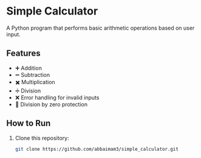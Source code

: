 # Simple Calculator

A Python program that performs basic arithmetic operations based on user input.

## Features
- ➕ Addition
- ➖ Subtraction
- ✖️ Multiplication
- ➗ Division
- ❌ Error handling for invalid inputs
- 🛑 Division by zero protection

## How to Run
1. Clone this repository:
   ```bash
   git clone https://github.com/abbaimam3/simple_calculator.git
